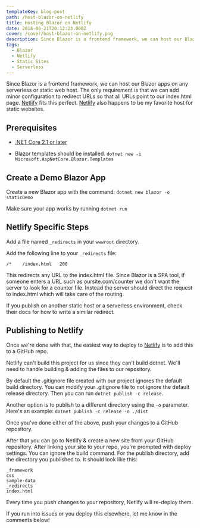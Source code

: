 ```yaml
---
templateKey: blog-post
path: /host-blazor-on-netlify
title: Hosting Blazor on Netlify
date: 2018-06-21T20:12:23.000Z
cover: /cover/host-blazor-on-netlify.png
description: Since Blazor is a frontend framework, we can host our Blazor apps on any serverless or static web host. The only requirement is that we can add minor configuration to redirect URLs so that all URLs point to our index.html page. Netlify fits this perfect. Netlify also happens to be my favorite host for static websites.
tags:
  - Blazor
  - Netlify
  - Static Sites
  - Serverless
---
```


Since Blazor is a frontend framework, we can host our Blazor apps on any serverless or static web host. The only requirement is that we can add minor configuration to redirect URLs so that all URLs point to our index.html page. [Netlify](https://www.netlify.com/) fits this perfect. [Netlify](https://www.netlify.com/) also happens to be my favorite host for static websites.

## Prerequisites

* [.NET Core 2.1 or later](https://go.microsoft.com/fwlink/?linkid=873092)

* Blazor templates should be installed. `dotnet new -i Microsoft.AspNetCore.Blazor.Templates`

## Create a Demo Blazor App

Create a new Blazor app with the command: `dotnet new blazor -o staticDemo`

Make sure your app works by running `dotnet run`

## Netlify Specific Steps

Add a file named `_redirects` in your `wwwroot` directory.

Add the following line to your `_redirects` file:

```text
/*    /index.html   200
```

This redirects any URL to the index.html file. Since Blazor is a SPA tool, if someone enters a URL such as oursite.com/counter we don't want the server to look for a counter file. Instead the server should direct the request to index.html which will take care of the routing.

If you publish on another static host or a serverless environment, check their docs for how to write a similar redirect.

## Publishing to Netlify

Once we're done with that, the easiest way to deploy to [Netlify](https://www.netlify.com/) is to add this to a GitHub repo.

Netlify can't build this project for us since they can't build dotnet. We'll need to handle building & adding the files to our repository.

By default the .gitignore file created with our project ignores the default build directory. You can modify your .gitignore file to not ignore the default release directory. Then you can run `dotnet publish -c release`.

Another option is to publish to a different directory using the `-o` parameter. Here's an example: `dotnet publish -c release -o ./dist`

Once you've done either of the above, push your changes to a GitHub repository.

After that you can go to Netlify & create a new site from your GitHub repository. After linking your site to your repo, you're prompted with deploy settings. You can ignore the build command. For the publish directory, add the directory you published to. It should look like this:

```text
_framework
css
sample-data
_redirects
index.html
```

 Every time you push changes to your repository, Netlify will re-deploy them.

 If you run into issues or you deploy this elsewhere, let me know in the comments below! 